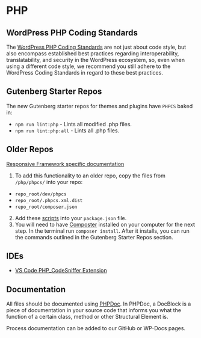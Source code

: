 # PHP

## WordPress PHP Coding Standards

The [WordPress PHP Coding Standards](https://developer.wordpress.org/coding-standards/wordpress-coding-standards/php/) are not just about code style, but also encompass established best practices regarding interoperability, translatability, and security in the WordPress ecosystem, so, even when using a different code style, we recommend you still adhere to the WordPress Coding Standards in regard to these best practices.

## Gutenberg Starter Repos

The new Gutenberg starter repos for themes and plugins have `PHPCS` baked in:

- `npm run lint:php` - Lints all modified .php files.
- `npm run lint:php:all` - Lints all .php files.

## Older Repos

[Responsive Framework specific documentation](https://github.com/bu-ist/responsive-framework/wiki/Code-reviews#php)

1. To add this functionality to an older repo, copy the files from `/php/phpcs/` into your repo:

- `repo_root/dev/phpcs`
- `repo_root/.phpcs.xml.dist`
- `repo_root/composer.json`

2. Add these [scripts](https://github.com/bu-ist/responsive-child-starter-3x-block-editor/blob/cc7d67ce9a5ef42cd0a119bd2d6831f11810548e/package.json#L74-L75) into your `package.json` file.
3. You will need to have [Composter](https://getcomposer.org/download/) installed on your computer for the next step. In the terminal run `composer install`. After it installs, you can run the commands outlined in the Gutenberg Starter Repos section.

## IDEs

- [VS Code PHP_CodeSniffer Extension](https://marketplace.visualstudio.com/items?itemName=obliviousharmony.vscode-php-codesniffer)

## Documentation

All files should be documented using [PHPDoc](https://docs.phpdoc.org/guide/getting-started/what-is-a-docblock.html#what-is-a-docblock). In PHPDoc, a DocBlock is a piece of documentation in your source code that informs you what the function of a certain class, method or other Structural Element is.

Process documentation can be added to our GitHub or WP-Docs pages.
